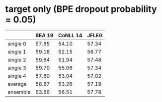 # target only (BPE dropout probability = 0.05)

| | BEA 19 | CoNLL 14 | JFLEG |
| --- | --- | --- | --- |
| single 0 | 57.85 | 54.10 | 57.34 |
| single 1 | 59.18 | 52.15 | 56.77 |
| single 2 | 59.84 | 51.94 | 57.48 |
| single 3 | 59.70 | 55.06 | 57.34 |
| single 4 | 57.80 | 53.04 | 57.02 |
| average  | 58.87 | 53.26 | 57.19 |
| ensemble | 63.56 | 56.51 | 57.78 |

